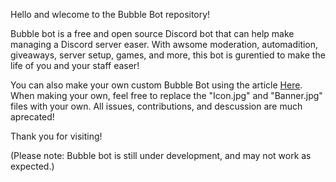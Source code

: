 Hello and wlecome to the Bubble Bot repository!

Bubble bot is a free and open source Discord bot that can help make managing a Discord server easer. 
With awsome moderation, automadition, giveaways, server setup, games, and more, this bot is gurentied to make the life of you and your staff easer!

You can also make your own custom Bubble Bot using the article [Here](https://commingsoon.com). When making your own, feel free to replace the "Icon.jpg" and "Banner.jpg" files with your own.
All issues, contributions, and descussion are much aprecated!

Thank you for visiting!

(Please note: Bubble bot is still under development, and may not work as expected.)
